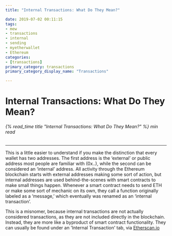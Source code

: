 ```yaml
---
title: "Internal Transactions: What Do They Mean?"

date: 2019-07-02 00:11:15
tags:
- mew
- transactions
- internal
- sending
- myetherwallet
- Ethereum
categories:
- [transactions]
primary_category: transactions
primary_category_display_name: "Transactions"

---
```


# __Internal Transactions: What Do They Mean?__
###### {% read_time title "Internal Transactions: What Do They Mean?" %} min read
***

This is a little easier to understand if you make the distinction that every wallet has two addresses. The first address is the ‘external’ or public address most people are familiar with (0x..), while the second can be considered an ‘internal’ address. All activity through the Ethereum blockchain starts with external addresses making some sort of action, but internal addresses are used behind-the-scenes with smart contracts to make small things happen. Whenever a smart contract needs to send ETH or make some sort of mechanic on its own, they call a function originally labeled as a ‘message,’ which eventually was renamed as an ‘internal transaction’. 

This is a misnomer, because internal transactions are not actually considered transactions, as they are not included directly in the blockchain. Instead, they are more like a byproduct of smart contract functionality. They can usually be found under an 'Internal Transaction' tab, via [Etherscan.io][etherscan]

[etherscan]: https://www.etherscan.io